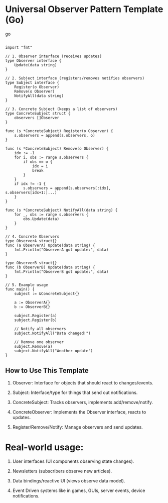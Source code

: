 # Universal Observer Pattern Template (Go)
go
``` package main

import "fmt"

// 1. Observer interface (receives updates)
type Observer interface {
    Update(data string)
}

// 2. Subject interface (registers/removes notifies observers)
type Subject interface {
    Register(o Observer)
    Remove(o Observer)
    NotifyAll(data string)
}

// 3. Concrete Subject (keeps a list of observers)
type ConcreteSubject struct {
    observers []Observer
}

func (s *ConcreteSubject) Register(o Observer) {
    s.observers = append(s.observers, o)
}

func (s *ConcreteSubject) Remove(o Observer) {
    idx := -1
    for i, obs := range s.observers {
        if obs == o {
            idx = i
            break
        }
    }
    if idx != -1 {
        s.observers = append(s.observers[:idx], s.observers[idx+1:]...)
    }
}

func (s *ConcreteSubject) NotifyAll(data string) {
    for _, obs := range s.observers {
        obs.Update(data)
    }
}

// 4. Concrete Observers
type ObserverA struct{}
func (a ObserverA) Update(data string) {
    fmt.Println("ObserverA got update:", data)
}

type ObserverB struct{}
func (b ObserverB) Update(data string) {
    fmt.Println("ObserverB got update:", data)
}

// 5. Example usage
func main() {
    subject := &ConcreteSubject{}

    a := ObserverA{}
    b := ObserverB{}

    subject.Register(a)
    subject.Register(b)

    // Notify all observers
    subject.NotifyAll("Data changed!")

    // Remove one observer
    subject.Remove(a)
    subject.NotifyAll("Another update")
}
```
## How to Use This Template
1. Observer: Interface for objects that should react to changes/events.

2. Subject: Interface/type for things that send out notifications.

3. ConcreteSubject: Tracks observers, implements add/remove/notify.

4. ConcreteObserver: Implements the Observer interface, reacts to updates.

5. Register/Remove/Notify: Manage observers and send updates.

# Real-world usage:

1. User interfaces (UI components observing state changes).

2. Newsletters (subscribers observe new articles).

3. Data bindings/reactive UI (views observe data model).

4. Event Driven systems like in games, GUIs, server events, device notifications.
